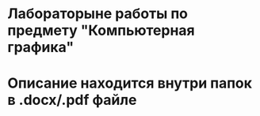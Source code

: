 # Лабораторыне работы по предмету "Компьютерная графика"
# Описание находится внутри папок в .docx/.pdf файле
